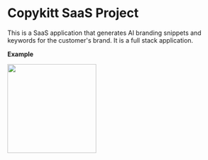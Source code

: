 # Copykitt SaaS Project

This is a SaaS application that generates AI branding snippets and keywords for the customer's brand.
It is a full stack application.

**Example**

<img src="https://raw.githubusercontent.com/pixegami/copykitt-tutorial/main/images/copykitt_results.png" width="200">
